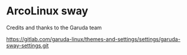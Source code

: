 # ArcoLinux sway

Credits and thanks to the Garuda team

https://gitlab.com/garuda-linux/themes-and-settings/settings/garuda-sway-settings.git
